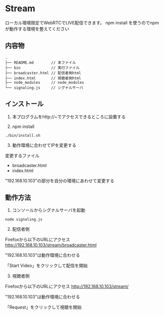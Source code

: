 # Stream

ローカル環境限定でWebRTCでLIVE配信できます。
npm install を使うのでnpmが動作する環境を整えてください

## 内容物

```
.
├── README.md        // 本ファイル
├── bin              // 実行ファイル 
├── broadcaster.html // 配信者側html
├── index.html       // 視聴者側html
├── node_modules     // node_modules
└── signaling.js     // シグナルサーバ
```

## インストール

1. 本プログラムをhttp://~でアクセスできるところに設置する

2. npm install
```
./bin/install.sh
```

3. 動作環境に合わせてIPを変更する

変更するファイル

* broadcaster.html
* index.html

"192.168.10.103"の部分を自分の環境にあわせて変更する

## 動作方法

1. コンソールからシグナルサーバを起動

```
node signaling.js
```

2. 配信者側

Firefoxから以下のURLにアクセス
http://192.168.10.103/stream/broadcaster.html

"192.168.10.103"は動作環境に合わせる

「Start Video」をクリックして配信を開始

3. 視聴者側

Firefoxから以下のURLにアクセス
http://192.168.10.103/stream/

"192.168.10.103"は動作環境に合わせる

「Request」をクリックして視聴を開始
